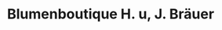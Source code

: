 ---
title: "Blumenboutique H. u, J. Bräuer"
url: /bad-lobenstein/blumenboutique-h-u-j-braeuer/
shop: Blumen
---